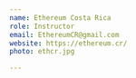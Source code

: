 ```yaml
---
name: Ethereum Costa Rica
role: Instructor
email: EthereumCR@gmail.com
website: https://ethereum.cr/
photo: ethcr.jpg

---
```



